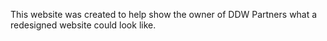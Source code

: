 This website was created to help show the owner of DDW Partners what a redesigned website could look like.
